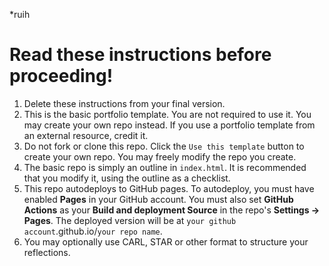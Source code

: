 *ruih
# Read these instructions before proceeding!
1. Delete these instructions from your final version.
2. This is the basic portfolio template. You are not required to use it. You may create your own repo instead. If you use a portfolio template from an external resource, credit it.
3. Do not fork or clone this repo. Click the `Use this template` button to create your own repo. You may freely modify the repo you create.
4. The basic repo is simply an outline in `index.html`. It is recommended that you modify it, using the outline as a checklist.
5. This repo autodeploys to GitHub pages. To autodeploy, you must have enabled <b>Pages</b> in your GitHub account. You must also set <b>GitHub Actions</b> as your <b>Build and deployment Source</b> in the repo's <b>Settings -> Pages</b>. The deployed version will be at `your github account`.github.io/`your repo name`.
6. You may optionally use CARL, STAR or other format to structure your reflections.

